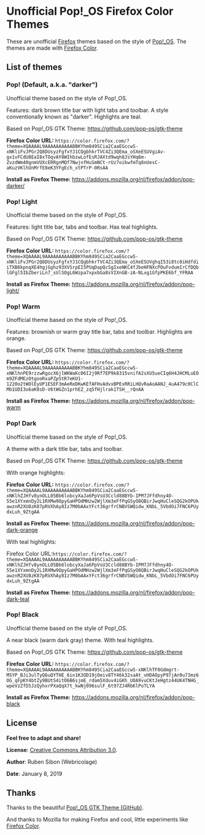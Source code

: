 # Unofficial Pop!_OS Firefox Color Themes

These are unofficial [Firefox](https://www.mozilla.org/firefox/) themes based on the style of [Pop!\_OS](https://system76.com/pop). The themes are made with [Firefox Color](https://color.firefox.com/?theme=XQAAAAL9AAAAAAAAAABBKYhm849SCia2CaaEGccwS-xNKliFvJPGr2Q8DUsyzFgfxYJ1CQgbhkrTVC4Zi3QEma_oSXeESUVgiAv-gx1vFCdU8EaI8xTOqvAY8WIhbzwLofEsRJAXtd9wqh8JsYHq6m-ZvzdWm40gnmVUXcERRgnMQf7NwjnfHuSmNCt-rUz7oikwfmTq8nUesC-aKuzVKlhUnMrfE8eK3YFgEch_xtPTrP-0RsAA).


## List of themes

### Pop! (Default, a.k.a. "darker")

Unofficial theme based on the style of Pop!\_OS.

Features: dark brown title bar with light tabs and toolbar. A style conventionally known as "darker". Highlights are teal.

Based on Pop!_OS GTK Theme: https://github.com/pop-os/gtk-theme

__Firefox Color URL:__ ```https://color.firefox.com/?theme=XQAAAAL9AAAAAAAAAABBKYhm849SCia2CaaEGccwS-xNKliFvJPGr2Q8DUsyzFgfxYJ1CQgbhkrTVC4Zi3QEma_oSXeESUVgiAv-gx1vFCdU8EaI8xTOqvAY8WIhbzwLofEsRJAXtd9wqh8JsYHq6m-ZvzdWm40gnmVUXcERRgnMQf7NwjnfHuSmNCt-rUz7oikwfmTq8nUesC-aKuzVKlhUnMrfE8eK3YFgEch_xtPTrP-0RsAA```

__Install as Firefox Theme:__ https://addons.mozilla.org/nl/firefox/addon/pop-darker/

### Pop! Light

Unofficial theme based on the style of Pop!\_OS.

Features: light title bar, tabs and toolbar. Has teal highlights.

Based on Pop!_OS GTK Theme: https://github.com/pop-os/gtk-theme

__Firefox Color URL:__ ```https://color.firefox.com/?theme=XQAAAAL9AAAAAAAAAABBKYhm849SCia2CaaEGccwS-xNKliFvJPGr2Q8DUsyzFgfxYJ1CQgbhkrTVC4Zi3QEma_oSXeESUVghqI53i8tc0iHdfdiiTXB6kpnqXE4hgjGghz93XVSrpEI5PUqDapQcSgIxeNKC4fJbeHFNXcPOuFvdumIrCfDQblGFgl5IbZberiLn7_sUlSOgL6Wzpa7xpxbGa8sVIXnGB-zA-NLxg1GfpPKE6bf_YFRAA```

__Install as Firefox Theme:__ https://addons.mozilla.org/nl/firefox/addon/pop-light/

### Pop! Warm

Unofficial theme based on the style of Pop!\_OS.

Features: brownish or warm gray title bar, tabs and toolbar. Highlights are orange.

Based on Pop!_OS GTK Theme: https://github.com/pop-os/gtk-theme

__Firefox Color URL:__ ```https://color.firefox.com/?theme=XQAAAAL9AAAAAAAAAABBKYhm849SCia2CaaEGccwS-xNKlhnPE9rzzwRgocX6jlWKWaKc06I2j9Rf7EP9k8315vnifA2sXU5ueCIq6H4JHCMLuEOm9ZFdMEzOtgooRxaPZp5tR7eKU1-1220o2tWOlEyUP1ESEF3mAeReDKwKEfAFHvAdvxBPExRRiLHQvRaAoAANJ_4uA479c0ClCMb1UDI3o6aK8sD-V6tWGZn1prhEZ_zq5fHjlrak1TSH__rQnAA```

__Install as Firefox Theme:__ https://addons.mozilla.org/nl/firefox/addon/pop-warm

### Pop! Dark

Unofficial theme based on the style of Pop!\_OS.

A theme with a dark title bar, tabs and toolbar.

Based on Pop!_OS GTK Theme: https://github.com/pop-os/gtk-theme

With orange highlights:

__Firefox Color URL:__ ```https://color.firefox.com/?theme=XQAAAAL9AAAAAAAAAABBKYhm849SCia2CaaEGccwS-xNKlhZJHfv8ynOLL05Bb6lobcyXaJa6PpVsU3Ccld88BYb-IPM7JFfdhny4O-55e1XYxmnDy2L1RXMw9OpyGaHPOdMHzw2WjlXm3eFfPqGSyO8QBirJwqHuCleSQG2kOPUkawznR2XU8zK87pRVXhAy8Iz7M0bAAxYFct36grfrCNBVSWQidw_KNbL_5VbdOi7FNC6PUydxLuh_9ZtgAA```

__Install as Firefox Theme:__ https://addons.mozilla.org/nl/firefox/addon/pop-dark-orange

With teal highlights:

Firefox Color URL:```https://color.firefox.com/?theme=XQAAAAL9AAAAAAAAAABBKYhm849SCia2CaaEGccwS-xNKlhZJHfv8ynOLL05Bb6lobcyXaJa6PpVsU3Ccld88BYb-IPM7JFfdhny4O-55e1XYxmnDy2L1RXMw9OpyGaHPOdMHzw2WjlXm3eFfPqGSyO8QBirJwqHuCleSQG2kOPUkawznR2XU8zK87pRVXhAy8Iz7M0bAAxYFct36grfrCNBVSWQidw_KNbL_5VbdOi7FNC6PUydxLuh_9ZtgAA```

__Install as Firefox Theme:__ https://addons.mozilla.org/nl/firefox/addon/pop-dark-teal

### Pop! Black

Unofficial theme based on the style of Pop!\_OS.

A near black (warm dark gray) theme. With teal highlights.

Based on Pop!_OS GTK Theme: https://github.com/pop-os/gtk-theme

__Firefox Color URL:__ ```https://color.firefox.com/?theme=XQAAAAL9AAAAAAAAAABBKYhm849SCia2CaaEGccwS-xNKlhTF0Gdmgrt-MSYP_BJi3ulTyQ6uQYTHE_6in1K3OD19jOeiv8TY46k32saAt_vHDAOpyP97jAn9u73mz6OG_qFpKY4btZy9BUtS4itO6B6sjmE_rdam5Xduv4iGKh_UOA9vuCKtJeHgtz44UK4TNHG_wpeVzZfD5JzQyhxrPXaQqX7t_kwNj096sulF_6t97ZJ4RbKlPoTLYA```

__Install as Firefox Theme:__ https://addons.mozilla.org/nl/firefox/addon/pop-black

## License

__Feel free to adapt and share!__

__License__: [Creative Commons Attribution 3.0](https://creativecommons.org/licenses/by/3.0/).

__Author__: Ruben Sibon (Webricolage)

__Date__: January 8, 2019

## Thanks

Thanks to the beautiful [Pop!_OS GTK Theme \(GitHub\)](https://github.com/pop-os/gtk-theme).

And thanks to Mozilla for making Firefox and cool, little experiments like [Firefox Color](https://testpilot.firefox.com/experiments/color).
